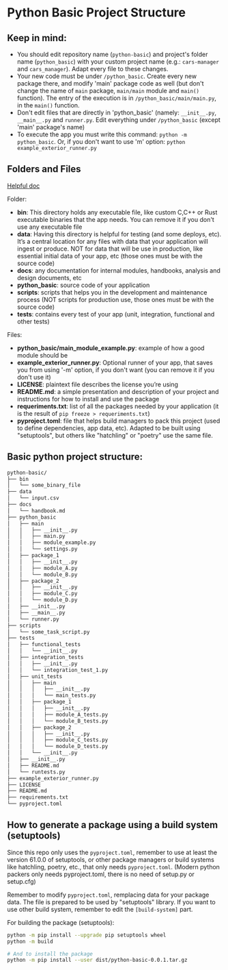# Python Basic Project Structure

## Keep in mind:

* You should edit repository name (`python-basic`) and  project's folder name (`python_basic`) with your custom project name (e.g.: `cars-manager` and `cars_manager`). Adapt every file to these changes.
* Your new code must be under `/python_basic`. Create every new package there, and modify 'main' package code as well (but don't change the name of `main` package, `main/main` module and `main()` function). The entry of the execution is in `/python_basic/main/main.py`, in the `main()` function.
* Don't edit files that are directly in 'python_basic' (namely: `__init__.py`, `__main__.py` and `runner.py`. Edit everything under `/python_basic` (except 'main' package's name)
* To execute the app you must write this command: `python -m python_basic`. Or, if you don't want to use 'm' option: `python example_exterior_runner.py`

## Folders and Files

[Helpful doc](https://realpython.com/python-application-layouts/)

Folder:
* **bin**: This directory holds any executable file, like custom C,C++ or Rust executable binaries that the app needs. You can remove it if you don't use any executable file
* **data**: Having this directory is helpful for testing (and some deploys, etc). It’s a central location for any files with data that your application will ingest or produce. NOT for data that will be use in production, like essential initial data of your app, etc (those ones must be with the source code)
* **docs**: any documentation for internal modules, handbooks, analysis and design documents, etc
* **python_basic**: source code of your application
* **scripts**: scripts that helps you in the development and maintenance process (NOT scripts for production use, those ones must be with the source code)
* **tests**: contains every test of your app (unit, integration, functional and other tests)

Files:
* **python_basic/main_module_example.py**: example of how a good module should be
* **example_exterior_runner.py**: Optional runner of your app, that saves you from using '-m' option, if you don't want (you can remove it if you don't use it)
* **LICENSE**: plaintext file describes the license you’re using
* **README.md**: a simple presentation and description of your project and instructions for how to install and use the package
* **requeriments.txt**: list of all the packages needed by your application (it is the result of `pip freeze > requeriments.txt`)
* **pyproject.toml**: file that helps build managers to pack this project (used to define dependencies, app data, etc). Adapted to be built using "setuptools", but others like "hatchling" or "poetry" use the same file.


## Basic python project structure:

```bash
python-basic/
├── bin
│   └── some_binary_file
├── data
│   └── input.csv
├── docs
│   └── handbook.md
├── python_basic
│   ├── main
│   │   ├── __init__.py
│   │   ├── main.py
│   │   ├── module_example.py
│   │   └── settings.py
│   ├── package_1
│   │   ├── __init__.py
│   │   ├── module_A.py
│   │   └── module_B.py
│   ├── package_2
│   │   ├── __init__.py
│   │   ├── module_C.py
│   │   └── module_D.py
│   ├── __init__.py
│   ├── __main__.py
│   └── runner.py
├── scripts
│   └── some_task_script.py
├── tests
│   ├── functional_tests
│   │   └── __init__.py
│   ├── integration_tests
│   │   ├── __init__.py
│   │   └── integration_test_1.py
│   ├── unit_tests
│   │   ├── main
│   │   │   ├── __init__.py
│   │   │   └── main_tests.py
│   │   ├── package_1
│   │   │   ├── __init__.py
│   │   │   ├── module_A_tests.py
│   │   │   └── module_B_tests.py
│   │   ├── package_2
│   │   │   ├── __init__.py
│   │   │   ├── module_C_tests.py
│   │   │   └── module_D_tests.py
│   │   └── __init__.py
│   ├── __init__.py
│   ├── README.md
│   └── runtests.py
├── example_exterior_runner.py
├── LICENSE
├── README.md
├── requirements.txt
└── pyproject.toml
```


## How to generate a package using a build system (setuptools)

Since this repo only uses the `pyproject.toml`, remember to use at least the version 61.0.0 of setuptools, or other package managers or build systems like hatchling, poetry, etc., that only needs `pyproject.toml`. (Modern python packers only needs pyproject.toml, there is no need of setup.py or setup.cfg) 

Remember to modify `pyproject.toml`, remplacing data for your package data. The file is prepared to be used by "setuptools" library. If you want to use other build system, remember to edit the `[build-system]` part.

For building the package (setuptools):
```bash
python -m pip install --upgrade pip setuptools wheel
python -m build

# And to install the package
python -m pip install --user dist/python-basic-0.0.1.tar.gz
```